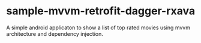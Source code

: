 # sample-mvvm-retrofit-dagger-rxava
A simple android applicaton to show a list of top rated movies using mvvm architecture and dependency injection.
